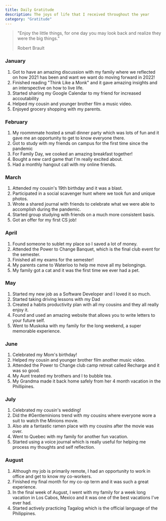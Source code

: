 ```yaml
---
title: Daily Gratitude
description: The joys of life that I received throughout the year
category: "Gratitude"
---
```


> "Enjoy the little things, for one day you may look back and realize they were the big things."
>
>  Robert Brault

### January

1. Got to have an amazing discussion with my family where we reflected on how 2021 has been and want we want do moving forward in 2022!
2. Finished reading "Think Like a Monk" and it gave amazing insights and an interspective on how to live life.
3. Started sharing my Google Calendar to my friend for increased accoutability
4. Helped my cousin and younger brother film a music video.
5. Enjoyed grocery shopping with my parents.

### February

1. My roommmate hosted a small dinner party which was lots of fun and it gave me an opportunity to get to know everyone there.
2. Got to study with my friends on campus for the first time since the pandemic
3. For Family Day, we cooked an amazing breakfast together!
4. Bought a new card game that I'm really excited about.
5. Had a monthly hangout call with my online friends.

### March

1. Attended my cousin's 19th birthday and it was a blast. 
2. Participated in a social scavenger hunt where we took fun and unique photos.
3. Wrote a shared journal with friends to celebrate what we were able to accomplish during the pandemic.
4. Started group studying with friends on a much more consistent basis.
5.  Got an offer for my first CS job!

### April 

1. Found someone to sublet my place so I saved a lot of money.
2. Attended the Power to Change Banquet, which is the final club event for the semester. 
3. Finished all my exams for the semester!
4. My parents came to Waterloo to help me move all my belongings.
5. My family got a cat and it was the first time we ever had a pet.

### May

1. Started my new job as a Software Developer and I loved it so much.
2. Started taking driving lessons with my Dad
3. Created a habits productivity plan with all my cousins and they all really enjoy it.
4. Found and used an amazing website that allows you to write letters to your future self.
5. Went to Muskoka with my family for the long weekend, a super memorable experience. 

### June

1. Celebrated my Mom's birthday!
2. Helped my cousin and younger brother film another music video.
3. Attended the Power to Change club camp retreat called Recharge and it was so good.
4. My Aunt treated my brothers and I to bubble tea.
5. My Grandma made it back home safely from her 4 month vacation in the Phillipines. 

### July

1. Celebrated my cousin's wedding! 
2. Did the #Gentleminions trend with my cousins where everyone wore a suit to watch the Minions movie.  
3. Also ate a fantastic ramen place with my cousins after the movie was over.
4. Went to Quebec with my family for another fun vacation.
5. Started using a voice journal which is really useful for helping me process my thoughts and self reflection.

### August

1. Although my job is primarily remote, I had an opportunity to work in office and get to know my co-workers.
2. Finished my final month for my co-op term and it was such a great experience.
3. In the final week of August, I went with my family for a week long vacation in Los Cabos, Mexico and it was one of the best vacations I've ever had. 
4. Started actively practicing Tagalog which is the official language of the Philippines. 